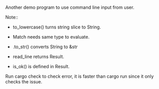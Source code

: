 Another demo program to use command line input from user.

Note::
- to_lowercase() turns string slice to String.
- Match needs same type to evaluate.
 - .to_str() converts String to &str

- read_line returns Result.
- is_ok() is defined in Result.

Run cargo check to check error, it is faster than cargo run since it only checks the issue.


